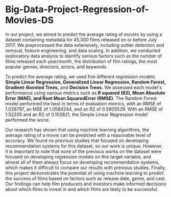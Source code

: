 # Big-Data-Project-Regression-of-Movies-DS

In our project, we aimed to predict the average rating of movies by using a dataset containing metadata for 45,000 films released on or before July 2017. We preprocessed the data extensively, including outlier detection and removal, feature engineering, and data scaling. In addition, we conducted exploratory data analysis to identify various factors such as the number of films released each year/month, the distribution of film ratings, the most popular genres, directors, actors, and keywords. 

To predict the average rating, we used five different regression models: **Simple Linear Regression, Generalized Linear Regression, Random Forest, Gradient-Boosted Trees,** and **Decision Trees.** 
We assessed each model's performance using various metrics such as **R squared (R2), Mean Absolute Error (MAE), and Root Mean SquaredError (RMSE)**. 
The Random Forest model performed the best in terms of evaluation metrics, with an RMSE of 1.028797, an MSE of 1.0584244, and an R2 of 0.5905529. 
With an RMSE of 1.52205 and an R2 of 0.103821, the Simple Linear Regression model performed the worst. 

Our research has shown that using machine learning algorithms, the average rating of a movie can be predicted with a reasonable level of accuracy. We found no previous studies that focused on developing recommendation systems for this dataset, so our work is unique.
However, it is important to note that none of the previous works on the dataset were focused on developing regression models on this target variable, and almost all of them always focus on developing recommendation systems, which makes it difficult to compare our results with previous studies. Finally, this project demonstrates the potential of using machine learning to predict the success of films based on factors such as release date, genre, and cast. Our findings can help film producers and investors make informed decisions about which films to invest in and which films are likely to be successful.
